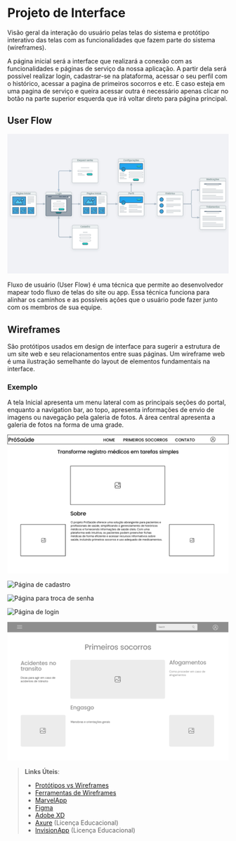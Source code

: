 
# Projeto de Interface

Visão geral da interação do usuário pelas telas do sistema e protótipo interativo das telas com as funcionalidades que fazem parte do sistema (wireframes).

A página inicial será a interface que realizará a conexão com as funcionalidades e páginas de serviço da nossa aplicação. A partir dela será possível realizar login, cadastrar-se na plataforma, acessar o seu perfil com o histórico,  acessar a pagina de primeiros socorros e etc. E caso esteja em uma pagina de serviço e queira acessar outra é necessário apenas clicar  no botão na parte superior esquerda que irá voltar direto para página principal.

## User Flow

![Exemplo de UserFlow](img/userflow2.jpg)

Fluxo de usuário (User Flow) é uma técnica que permite ao desenvolvedor mapear todo fluxo de telas do site ou app. Essa técnica funciona para alinhar os caminhos e as possíveis ações que o usuário pode fazer junto com os membros de sua equipe.


## Wireframes

São protótipos usados em design de interface para sugerir a estrutura de um site web e seu relacionamentos entre suas páginas. Um wireframe web é uma ilustração semelhante do layout de elementos fundamentais na interface.

### Exemplo

A tela Inicial apresenta um menu lateral com as principais seções do portal, enquanto a navigation bar, ao topo, apresenta informações de envio de imagens ou navegação pela galeria de fotos. A área central apresenta a galeria de fotos na forma de uma grade.

![Página principal](https://github.com/ICEI-PUC-Minas-PMV-SI/pmv-si-2023-2-pe1-t3-prosaude/blob/main/docs/img/pgprincipal.jpg)












![Página de cadastro](img/pgcadastro.png)












![Página para troca de senha](img/pgesquecesenha.png)

![Página de login](img/pglogin.png)

![Página de primeiros socorros](img/pgsocorros.jpg)

 
> **Links Úteis**:
> - [Protótipos vs Wireframes](https://www.nngroup.com/videos/prototypes-vs-wireframes-ux-projects/)
> - [Ferramentas de Wireframes](https://rockcontent.com/blog/wireframes/)
> - [MarvelApp](https://marvelapp.com/developers/documentation/tutorials/)
> - [Figma](https://www.figma.com/)
> - [Adobe XD](https://www.adobe.com/br/products/xd.html#scroll)
> - [Axure](https://www.axure.com/edu) (Licença Educacional)
> - [InvisionApp](https://www.invisionapp.com/) (Licença Educacional)
